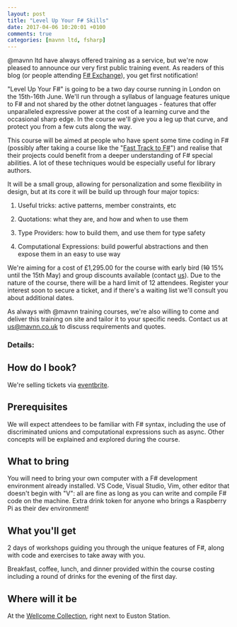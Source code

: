 ```yaml
---
layout: post
title: "Level Up Your F# Skills"
date: 2017-04-06 10:20:01 +0100
comments: true
categories: [mavnn ltd, fsharp]
---
```

@mavnn ltd have always offered training as a service, but we're now pleased
to announce our very first public training event. As readers of this blog (or people attending [F# Exchange](https://skillsmatter.com/conferences/8053-f-sharp-exchange-2017#skillscasts)), you
get first notification!

"Level Up Your F#" is going to be a two day course running in London on the 15th-16th June.
We'll run through a syllabus of language features unique to F# and not shared by
the other dotnet languages - features that offer unparalleled expressive power 
at the cost of a learning curve and the occasional sharp edge. In the course we'll
give you a leg up that curve, and protect you from a few cuts along the way.

This course will be aimed at people who have spent some time coding in F#
(possibly after taking a course like the "[Fast Track to F#](https://skillsmatter.com/courses/473-tomas-petricek-phil-trelford-fast-track-to-fsharp#overview)") and realise that their
projects could benefit from a deeper understanding of F# special
abilities. A lot of these techniques would be especially useful for library authors.

It will be a small group, allowing for personalization and some flexibility in design,
but at its core it will be build up through four major topics:

1. Useful tricks: active patterns, member constraints, etc

2. Quotations: what they are, and how and when to use them

3. Type Providers: how to build them, and use them for type safety

4. Computational Expressions: build powerful abstractions and then expose them in an easy to use way

We're aiming for a cost of £1,295.00 for the course with early bird (<strike>10</strike> 15% until the 15th May) and group discounts available (contact [us](mailto:us@mavnn.co.uk)). Due to the nature of the course, there will be a hard limit of 12 attendees. Register your interest soon to secure a ticket, and if there's a waiting list we'll consult you about
additional dates.

As always with @mavnn training courses, we're also willing to come and deliver this training on site and tailor it to your specific needs. Contact us at [us@mavnn.co.uk](mailto:us@mavnn.co.uk) to discuss requirements and quotes.

<!-- more -->

### Details:

## How do I book?

We're selling tickets via [eventbrite](https://www.eventbrite.co.uk/e/level-up-your-f-skills-tickets-33720450776).

## Prerequisites

We will expect attendees to be familiar with F# syntax, including the use of discriminated unions and computational expressions such as async. Other concepts will be explained and explored during the course.

## What to bring

You will need to bring your own computer with a F# development environment already
installed. VS Code, Visual Studio, Vim, other editor that doesn't begin with "V": 
all are fine as long as you can write and compile F# code on the machine. Extra drink
token for anyone who brings a Raspberry Pi as their dev environment!

## What you'll get

2 days of workshops guiding you through the unique features of F#, along with code
and exercises to take away with you.

Breakfast, coffee, lunch, and dinner provided within the course costing including
a round of drinks for the evening of the first day.

## Where will it be

At the [Wellcome Collection](https://wellcomecollection.org/), right next to Euston Station.
